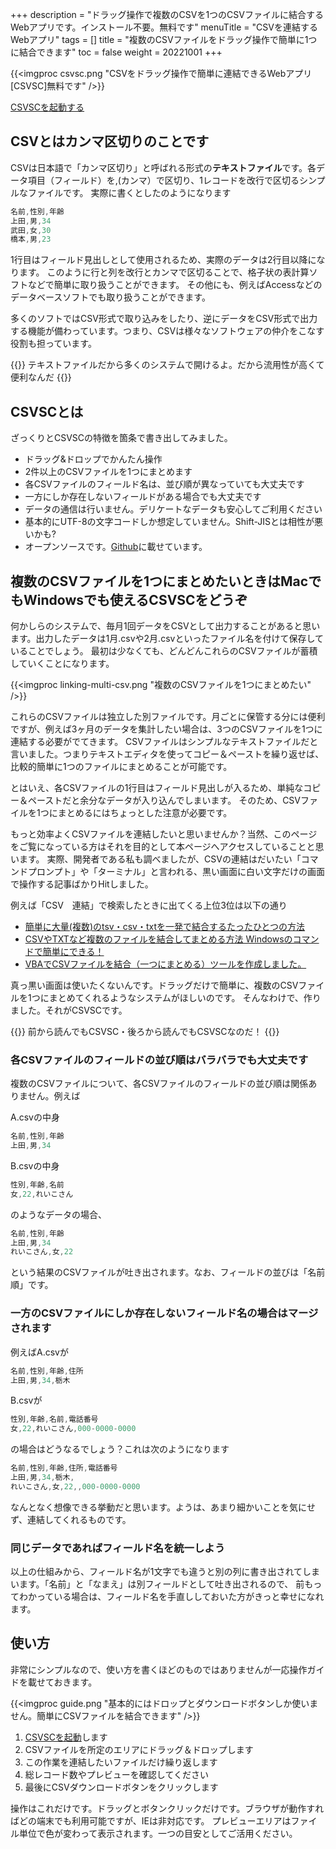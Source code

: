 +++
description = "ドラッグ操作で複数のCSVを1つのCSVファイルに結合するWebアプリです。インストール不要。無料です"
menuTitle = "CSVを連結するWebアプリ"
tags = []
title = "複数のCSVファイルをドラッグ操作で簡単に1つに結合できます"
toc = false
weight = 20221001
+++


{{<imgproc csvsc.png "CSVをドラッグ操作で簡単に連結できるWebアプリ[CSVSC]無料です" />}}

[CSVSCを起動する](https://code.sndbox.jp/csvsc/#/)  

## CSVとはカンマ区切りのことです

CSVは日本語で「カンマ区切り」と呼ばれる形式の**テキストファイル**です。各データ項目（フィールド）を,(カンマ）で区切り、1レコードを改行で区切るシンプルなファイルです。
実際に書くとしたのようになります

```javascript
名前,性別,年齢
上田,男,34
武田,女,30
橋本,男,23
```

1行目はフィールド見出しとして使用されるため、実際のデータは2行目以降になります。
このように行と列を改行とカンマで区切ることで、格子状の表計算ソフトなどで簡単に取り扱うことができます。
その他にも、例えばAccessなどのデータベースソフトでも取り扱うことができます。

多くのソフトではCSV形式で取り込みをしたり、逆にデータをCSV形式で出力する機能が備わっています。つまり、CSVは様々なソフトウェアの仲介をこなす役割も担っています。

{{<alice pos="right" icon="here">}}
テキストファイルだから多くのシステムで開けるよ。だから流用性が高くて便利なんだ
{{</alice>}}

## CSVSCとは

ざっくりとCSVSCの特徴を箇条で書き出してみました。

- ドラッグ&ドロップでかんたん操作
- 2件以上のCSVファイルを1つにまとめます
- 各CSVファイルのフィールド名は、並び順が異なっていても大丈夫です
- 一方にしか存在しないフィールドがある場合でも大丈夫です
- データの通信は行いません。デリケートなデータも安心してご利用ください
- 基本的にUTF-8の文字コードしか想定していません。Shift-JISとは相性が悪いかも?
- オープンソースです。[Github](https://github.com/ueda19850603/csvsc)に載せています。

## 複数のCSVファイルを1つにまとめたいときはMacでもWindowsでも使えるCSVSCをどうぞ

何かしらのシステムで、毎月1回データをCSVとして出力することがあると思います。出力したデータは1月.csvや2月.csvといったファイル名を付けて保存していることでしょう。
最初は少なくても、どんどんこれらのCSVファイルが蓄積していくことになります。

{{<imgproc linking-multi-csv.png "複数のCSVファイルを1つにまとめたい" />}}

これらのCSVファイルは独立した別ファイルです。月ごとに保管する分には便利ですが、例えば3ヶ月のデータを集計したい場合は、3つのCSVファイルを1つに連結する必要がでてきます。
CSVファイルはシンプルなテキストファイルだと言いました。つまりテキストエディタを使ってコピー＆ペーストを繰り返せば、比較的簡単に1つのファイルにまとめることが可能です。

とはいえ、各CSVファイルの1行目はフィールド見出しが入るため、単純なコピー＆ペーストだと余分なデータが入り込んでしまいます。
そのため、CSVファイルを1つにまとめるにはちょっとした注意が必要です。

もっと効率よくCSVファイルを連結したいと思いませんか？当然、このページをご覧になっている方はそれを目的として本ページへアクセスしていることと思います。
実際、開発者である私も調べましたが、CSVの連結はだいたい「コマンドプロンプト」や「ターミナル」と言われる、黒い画面に白い文字だけの画面で操作する記事ばかりHitしました。

例えば「CSV　連結」で検索したときに出てくる上位3位は以下の通り

- [簡単に大量(複数)のtsv・csv・txtを一発で結合するたったひとつの方法](https://rakuzanet.jp/tsv-csv-txt-combine.html)
- [CSVやTXTなど複数のファイルを結合してまとめる方法 Windowsのコマンドで簡単にできる！](https://digimamalife.com/howto-merge-csv-files)
- [VBAでCSVファイルを結合（一つにまとめる）ツールを作成しました。](https://excelkamiwaza.com/csvmerge.html)

真っ黒い画面は使いたくないんです。ドラッグだけで簡単に、複数のCSVファイルを1つにまとめてくれるようなシステムがほしいのです。
そんなわけで、作りました。それがCSVSCです。


{{<alice pos="right" icon="here">}}
前から読んでもCSVSC・後ろから読んでもCSVSCなのだ！
{{</alice>}}

### 各CSVファイルのフィールドの並び順はバラバラでも大丈夫です

複数のCSVファイルについて、各CSVファイルのフィールドの並び順は関係ありません。例えば

A.csvの中身

```javascript
名前,性別,年齢
上田,男,34
```

B.csvの中身

```javascript
性別,年齢,名前
女,22,れいこさん
```

のようなデータの場合、

```javascript
名前,性別,年齢
上田,男,34
れいこさん,女,22
```

という結果のCSVファイルが吐き出されます。なお、フィールドの並びは「名前順」です。

### 一方のCSVファイルにしか存在しないフィールド名の場合はマージされます

例えばA.csvが

```javascript
名前,性別,年齢,住所
上田,男,34,栃木
```

B.csvが

```javascript
性別,年齢,名前,電話番号
女,22,れいこさん,000-0000-0000
```

の場合はどうなるでしょう？これは次のようになります

```javascript
名前,性別,年齢,住所,電話番号
上田,男,34,栃木,
れいこさん,女,22,,000-0000-0000
```

なんとなく想像できる挙動だと思います。ようは、あまり細かいことを気にせず、連結してくれるものです。

### 同じデータであればフィールド名を統一しよう

以上の仕組みから、フィールド名が1文字でも違うと別の列に書き出されてしまいます。「名前」と「なまえ」は別フィールドとして吐き出されるので、
前もってわかっている場合は、フィールド名を手直ししておいた方がきっと幸せになれます。

## 使い方


非常にシンプルなので、使い方を書くほどのものではありませんが一応操作ガイドを載せておきます。

{{<imgproc guide.png "基本的にはドロップとダウンロードボタンしか使いません。簡単にCSVファイルを結合できます" />}}

1. [CSVSCを起動](https://code.sndbox.jp/csvsc/#/)します
1. CSVファイルを所定のエリアにドラッグ＆ドロップします
1. この作業を連結したいファイルだけ繰り返します
1. 総レコード数やプレビューを確認してください
1. 最後にCSVダウンロードボタンをクリックします

操作はこれだけです。ドラッグとボタンクリックだけです。ブラウザが動作すればどの端末でも利用可能ですが、IEは非対応です。
プレビューエリアはファイル単位で色が変わって表示されます。一つの目安としてご活用ください。
